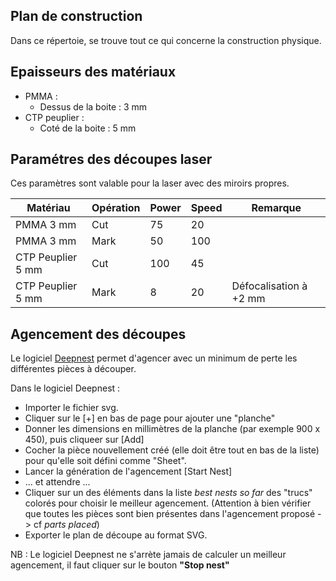 ## Plan de construction ##
Dans ce répertoie, se trouve tout ce qui concerne la construction physique.


## Epaisseurs des matériaux ##
* PMMA :
  * Dessus de la boite : 3 mm
* CTP peuplier :
  * Coté de la boite : 5 mm

## Paramétres des découpes laser ##
Ces paramètres sont valable pour la laser avec des miroirs propres.

| Matériau | Opération | Power | Speed | Remarque |
|----------|-----------|------|-------|----------|
| PMMA 3 mm | Cut | 75 | 20 | |
| PMMA 3 mm | Mark | 50 | 100 |  |
| CTP Peuplier 5 mm | Cut | 100 | 45 | |
| CTP Peuplier 5 mm | Mark | 8 | 20 | Défocalisation à +2 mm |

## Agencement des découpes ##
Le logiciel [Deepnest](https://deepnest.io/) permet d'agencer avec un minimum de perte les différentes pièces à découper.

Dans le logiciel Deepnest :
- Importer le fichier svg.
- Cliquer sur le [+] en bas de page pour ajouter une "planche"
- Donner les dimensions en millimètres de la planche (par exemple 900 x 450), puis cliqueer sur [Add]
- Cocher la pièce nouvellement créé (elle doit être tout en bas de la liste) pour qu'elle soit défini comme "Sheet".
- Lancer la génération de l'agencement [Start Nest]
- ... et attendre ...
- Cliquer sur un des éléments dans la liste *best nests so far* des "trucs" colorés pour choisir le meilleur agencement.
(Attention à bien vérifier que toutes les pièces sont bien présentes dans l'agencement proposé -> cf *parts placed*)
- Exporter le plan de découpe au format SVG.

NB : Le logiciel Deepnest ne s'arrète jamais de calculer un meilleur agencement, il faut cliquer sur le bouton **"Stop nest"**
